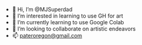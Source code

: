 - 👋 Hi, I’m @MJSuperdad
- 👀 I’m interested in learning to use GH for art
- 🌱 I’m currently learning to use Google Colab
- 💞️ I’m looking to collaborate on artistic endeavors
- 📫 pateroregon@gmail.com

<!---
MJSuperdad/MJSuperdad is a ✨ special ✨ repository because its `README.md` (this file) appears on your GitHub profile.
You can click the Preview link to take a look at your changes.
--->
